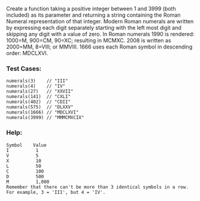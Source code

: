 Create a function taking a positive integer between 1 and 3999 (both included) as its parameter and returning a string containing the Roman Numeral representation of that integer.
Modern Roman numerals are written by expressing each digit separately starting with the left most digit and skipping any digit with a value of zero. In Roman numerals 1990 is rendered: 1000=M, 900=CM, 90=XC; resulting in MCMXC. 2008 is written as 2000=MM, 8=VIII; or MMVIII. 1666 uses each Roman symbol in descending order: MDCLXVI.

### Test Cases:

```
numerals(3)    // "III"
numerals(4)    // "IV"
numerals(27)   // "XXVII"
numerals(141)  // "CXLI"
numerals(402)  // "CDII"
numerals(575)  // "DLXXV"
numerals(1666) // "MDCLXVI"
numerals(3999) // "MMMCMXCIX"
```

### Help:

```
Symbol    Value
I          1
V          5
X          10
L          50
C          100
D          500
M          1,000
Remember that there can't be more than 3 identical symbols in a row. For example, 3 = 'III', but 4 = 'IV'.
```
